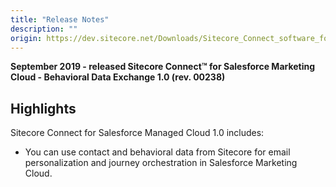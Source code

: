 ```yaml
---
title: "Release Notes"
description: ""
origin: https://dev.sitecore.net/Downloads/Sitecore_Connect_software_for_Salesforce_Marketing_Cloud/1x/Sitecore_Connect_software_for_Salesforce_Marketing_Cloud_10/Release_Notes__BDE
---
```


**September 2019 - released Sitecore Connect™ for Salesforce Marketing Cloud - Behavioral Data Exchange 1.0 (rev. 00238)**

## Highlights

Sitecore Connect for Salesforce Managed Cloud 1.0 includes:

-   You can use contact and behavioral data from Sitecore for email personalization and journey orchestration in Salesforce Marketing Cloud.